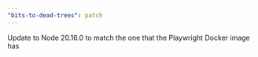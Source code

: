 ```yaml
---
"bits-to-dead-trees": patch
---
```


Update to Node 20.16.0 to match the one that the Playwright Docker image has
